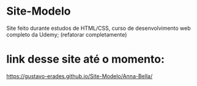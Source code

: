 # Site-Modelo
Site feito durante estudos de HTML/CSS, curso de desenvolvimento web completo da Udemy; (refatorar completamente)
# link desse site até o momento: 
https://gustavo-erades.github.io/Site-Modelo/Anna-Bella/
